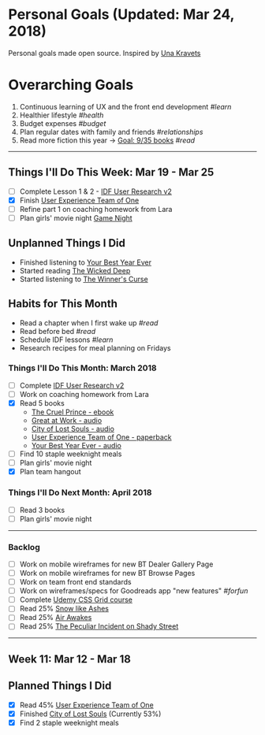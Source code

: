Personal Goals (Updated: Mar 24, 2018)
==============

Personal goals made open source. Inspired by [Una Kravets](https://una.im/personal-goals-guide/)

# Overarching Goals
1. Continuous learning of UX and the front end development *#learn*
2. Healthier lifestyle *#health*
3. Budget expenses *#budget*
4. Plan regular dates with family and friends *#relationships*
5. Read more fiction this year -> [Goal: 9/35 books](https://www.goodreads.com/user_challenges/10348403) *#read*

---

## Things I'll Do This Week: Mar 19 - Mar 25
- [ ] Complete Lesson 1 & 2 - [IDF User Research v2](https://github.com/candicodeit/personal-goals/projects/3) 
- [x] Finish [User Experience Team of One](https://www.goodreads.com/book/show/18177290-the-user-experience-team-of-one?from_search=true)
- [ ] Refine part 1 on coaching homework from Lara
- [ ] Plan girls' movie night [Game Night](http://www.imdb.com/title/tt2704998/)

## Unplanned Things I Did
- Finished listening to [Your Best Year Ever](https://www.goodreads.com/book/show/35138433-your-best-year-ever)
- Started reading [The Wicked Deep](https://www.goodreads.com/book/show/35297394-the-wicked-deep)
- Started listening to [The Winner's Curse](https://www.goodreads.com/book/show/16069030-the-winner-s-curse)

## Habits for This Month
- Read a chapter when I first wake up *#read*
- Read before bed *#read*
- Schedule IDF lessons *#learn*
- Research recipes for meal planning on Fridays

### Things I'll Do This Month: March 2018
- [ ] Complete [IDF User Research v2](https://github.com/candicodeit/personal-goals/projects/3) 
- [ ] Work on coaching homework from Lara
- [x] Read 5 books 
  - [The Cruel Prince - ebook](https://www.goodreads.com/book/show/26032825-the-cruel-prince)
  - [Great at Work - audio](https://www.goodreads.com/book/show/35297611-great-at-work)
  - [City of Lost Souls - audio](https://www.goodreads.com/book/show/8755776-city-of-lost-souls)
  - [User Experience Team of One - paperback](https://www.goodreads.com/book/show/18177290-the-user-experience-team-of-one)
  - [Your Best Year Ever - audio](https://www.goodreads.com/book/show/35138433-your-best-year-ever)
- [ ] Find 10 staple weeknight meals
- [ ] Plan girls' movie night
- [x] Plan team hangout

### Things I'll Do Next Month: April 2018
- [ ] Read 3 books
- [ ] Plan girls' movie night

---

### Backlog
- [ ] Work on mobile wireframes for new BT Dealer Gallery Page
- [ ] Work on mobile wireframes for new BT Browse Pages
- [ ] Work on team front end standards
- [ ] Work on wireframes/specs for Goodreads app "new features" *#forfun*
- [ ] Complete [Udemy CSS Grid course](https://github.com/candicodeit/udemy/projects/1)
- [ ] Read 25% [Snow like Ashes](https://www.goodreads.com/book/show/17399160-snow-like-ashes?from_search=true)
- [ ] Read 25% [Air Awakes](https://www.goodreads.com/book/show/23127048-air-awakens?from_search=true)
- [ ] Read 25% [The Peculiar Incident on Shady Street](https://www.goodreads.com/book/show/27395333-the-peculiar-incident-on-shady-street)

--- 
## Week 11: Mar 12 - Mar 18

## Planned Things I Did
- [x] Read 45% [User Experience Team of One](https://www.goodreads.com/book/show/18177290-the-user-experience-team-of-one?from_search=true)
- [x] Finished [City of Lost Souls](https://www.goodreads.com/book/show/12686642-city-of-lost-souls) (Currently 53%)
- [x] Find 2 staple weeknight meals
